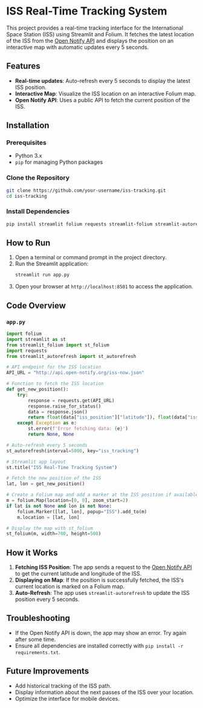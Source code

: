 
# ISS Real-Time Tracking System

This project provides a real-time tracking interface for the International Space Station (ISS) using Streamlit and Folium. It fetches the latest location of the ISS from the [Open Notify API](http://api.open-notify.org) and displays the position on an interactive map with automatic updates every 5 seconds.

## Features

- **Real-time updates**: Auto-refresh every 5 seconds to display the latest ISS position.
- **Interactive Map**: Visualize the ISS location on an interactive Folium map.
- **Open Notify API**: Uses a public API to fetch the current position of the ISS.

## Installation

### Prerequisites
- Python 3.x
- `pip` for managing Python packages

### Clone the Repository
```bash
git clone https://github.com/your-username/iss-tracking.git
cd iss-tracking
```

### Install Dependencies
```bash
pip install streamlit folium requests streamlit-folium streamlit-autorefresh
```

## How to Run

1. Open a terminal or command prompt in the project directory.
2. Run the Streamlit application:
   ```bash
   streamlit run app.py
   ```
3. Open your browser at `http://localhost:8501` to access the application.

## Code Overview

### `app.py`

```python
import folium
import streamlit as st
from streamlit_folium import st_folium
import requests
from streamlit_autorefresh import st_autorefresh

# API endpoint for the ISS location
API_URL = "http://api.open-notify.org/iss-now.json"

# Function to fetch the ISS location
def get_new_position():
    try:
        response = requests.get(API_URL)
        response.raise_for_status()
        data = response.json()
        return float(data["iss_position"]["latitude"]), float(data["iss_position"]["longitude"])
    except Exception as e:
        st.error(f'Error fetching data: {e}')
        return None, None

# Auto-refresh every 5 seconds
st_autorefresh(interval=5000, key="iss_tracking")

# Streamlit app layout
st.title("ISS Real-Time Tracking System")

# Fetch the new position of the ISS
lat, lon = get_new_position()

# Create a Folium map and add a marker at the ISS position if available
m = folium.Map(location=[0, 0], zoom_start=2)
if lat is not None and lon is not None:
    folium.Marker([lat, lon], popup="ISS").add_to(m)
    m.location = [lat, lon]

# Display the map with st_folium
st_folium(m, width=700, height=500)
```

## How it Works

1. **Fetching ISS Position**: The app sends a request to the [Open Notify API](http://api.open-notify.org/iss-now.json) to get the current latitude and longitude of the ISS.
2. **Displaying on Map**: If the position is successfully fetched, the ISS's current location is marked on a Folium map.
3. **Auto-Refresh**: The app uses `streamlit-autorefresh` to update the ISS position every 5 seconds.

## Troubleshooting

- If the Open Notify API is down, the app may show an error. Try again after some time.
- Ensure all dependencies are installed correctly with `pip install -r requirements.txt`.

## Future Improvements

- Add historical tracking of the ISS path.
- Display information about the next passes of the ISS over your location.
- Optimize the interface for mobile devices.
